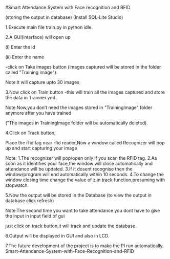 #Smart Attendance System with Face recognition and RFID

(storing the output in database) (Install SQL-Lite Studio)

1.Execute main file train.py in python idle.


2.A GUI(interface) will open up

(i) Enter the id

(ii) Enter the name

-click on Take images button (images captured will be stored in the folder called "Training image").

Note:It will capture upto 30 images


3.Now click on Train button -this will train all the images captured and store the data in Trainner.yml .

Note:Now,you don’t need the images stored in "TrainingImage" folder anymore after you have trained 

("The images in TrainingImage folder will be automatically deleted).


4.Click on Track button,

Place the rfid tag near rfid reader,Now a window called Recognizer will pop up and start capturing your 
image

Note:
1.The recognizer will pop/open only if you scan the RFID tag. 
2.As soon as it identifies your face,the window will close automatically and attendance will be updated.
3.If it dosent recognise then the window/program will end automatically within 10 seconds.
4.To change the window closing time change the value of z in track function,presuming with stopwatch.


5.Now the output will be stored in the Database (to view the output in database click refresh)

Note:The second time you want to take attendance you dont have to give the input in input field of gui

just click on track button,it will track and update the database.


6.Output will be displayed in GUI and also in LCD.


7.The future development of the project is to make the PI run automatically.
Smart-Attendance-System-with-Face-Recognition-and-RFID